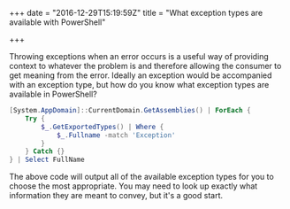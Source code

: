 +++
date = "2016-12-29T15:19:59Z"
title = "What exception types are available with PowerShell"

+++

Throwing exceptions when an error occurs is a useful way of providing context to whatever the problem is and therefore allowing the consumer to get meaning from the error.  Ideally an exception would be accompanied with an exception type, but how do you know what exception types are available in PowerShell?

```powershell
[System.AppDomain]::CurrentDomain.GetAssemblies() | ForEach {
    Try {
        $_.GetExportedTypes() | Where {
            $_.Fullname -match 'Exception'
        }
    } Catch {}
} | Select FullName
````

The above code will output all of the available exception types for you to choose the most appropriate.  You may need to look up exactly what information they are meant to convey, but it's a good start.